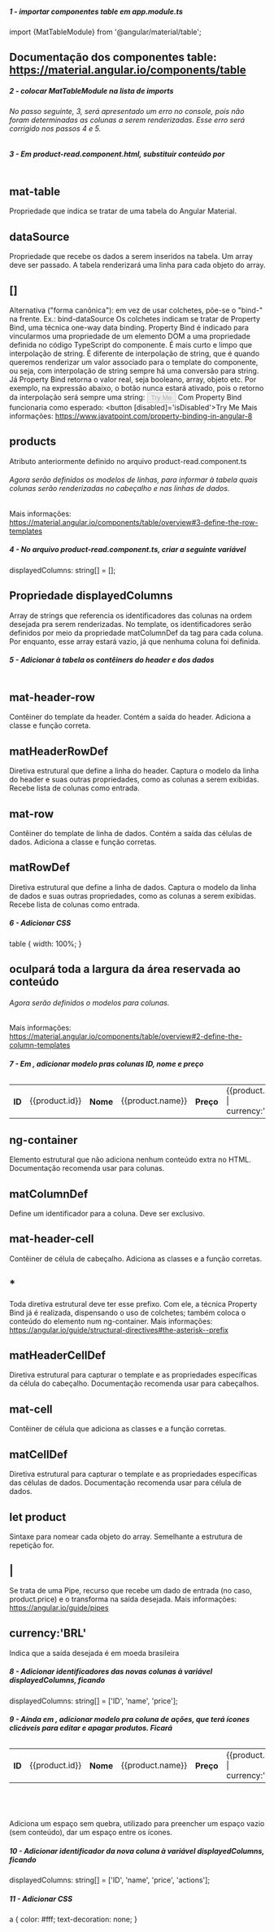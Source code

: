 ##### 1 - importar componentes table em app.module.ts
import {MatTableModule} from '@angular/material/table';

## Documentação dos componentes table: https://material.angular.io/components/table


##### 2 - colocar MatTableModule na lista de imports


###### No passo seguinte, 3, será apresentado um erro no console, pois não foram determinadas as colunas a serem renderizadas. Esse erro será corrigido nos passos 4 e 5. 


##### 3 - Em product-read.component.html, substituir conteúdo por
<table class="mat-elevation-z3" mat-table [dataSource]="products">
</table>

## mat-table
Propriedade que indica se tratar de uma tabela do Angular Material.

## dataSource
Propriedade que recebe os dados a serem inseridos na tabela. Um array deve ser passado. A tabela renderizará uma linha para cada objeto do array.

## []
Alternativa ("forma canônica"): em vez de usar colchetes, põe-se o "bind-" na frente. Ex.: bind-dataSource
Os colchetes indicam se tratar de Property Bind, uma técnica one-way data binding. Property Bind é indicado para vincularmos uma propriedade de um elemento DOM a uma propriedade definida no código TypeScript do componente. É mais curto e limpo que interpolação de string.
É diferente de interpolação de string, que é quando queremos renderizar um valor associado para o template do componente, ou seja, com interpolação de string sempre há uma conversão para string. Já Property Bind retorna o valor real, seja booleano, array, objeto etc. 
Por exemplo, na expressão abaixo, o botão nunca estará ativado, pois o retorno da interpolação será sempre uma string:
<button disabled='{{isDisabled}}'>Try Me</button>
Com Property Bind funcionaria como esperado:
<button [disabled]='isDisabled'>Try Me</button>
Mais informações: https://www.javatpoint.com/property-binding-in-angular-8

## products
Atributo anteriormente definido no arquivo product-read.component.ts


###### Agora serão definidos os modelos de linhas, para informar à tabela quais colunas serão renderizadas no cabeçalho e nas linhas de dados.
Mais informações: https://material.angular.io/components/table/overview#3-define-the-row-templates


##### 4 - No arquivo product-read.component.ts, criar a seguinte variável
displayedColumns: string[] = [];

## Propriedade displayedColumns
Array de strings que referencia os identificadores das colunas na ordem desejada pra serem renderizadas. No template, os identificadores serão definidos por meio da propriedade matColumnDef da tag para cada coluna. Por enquanto, esse array estará vazio, já que nenhuma coluna foi definida.


##### 5 - Adicionar à tabela os contêiners do header e dos dados
<table class="mat-elevation-z3" mat-table [dataSource]="products">
    <tr mat-header-row *matHeaderRowDef="displayedColumns"></tr>
    <tr mat-row *matRowDef="let row; columns: displayedColumns;"></tr>
</table>

## mat-header-row
Contêiner do template da header. Contém a saída do header. Adiciona a classe e função correta.

## matHeaderRowDef
Diretiva estrutural que define a linha do header. Captura o modelo da linha do header e suas outras propriedades, como as colunas a serem exibidas. Recebe lista de colunas como entrada.

## mat-row
Contêiner do template de linha de dados. Contém a saída das células de dados. Adiciona a classe e função corretas.

## matRowDef
Diretiva estrutural que define a linha de dados. Captura o modelo da linha de dados e suas outras propriedades, como as colunas a serem exibidas. Recebe lista de colunas como entrada.


##### 6 - Adicionar CSS
table {
    width: 100%;
}

## oculpará toda a largura da área reservada ao conteúdo


###### Agora serão definidos o modelos para colunas.
Mais informações: https://material.angular.io/components/table/overview#2-define-the-column-templates


##### 7 - Em <table>, adicionar modelo pras colunas ID, nome e preço
<table class="mat-elevation-z3" mat-table [dataSource]="products">
    <tr mat-header-row *matHeaderRowDef="displayedColumns"></tr>
    <tr mat-row *matRowDef="let row; columns: displayedColumns;"></tr>
    <ng-container matColumnDef="ID">
        <th mat-header-cell *matHeaderCellDef> ID </th>
        <td mat-cell *matCellDef="let product"> {{product.id}} </td>
    </ng-container>
    <ng-container matColumnDef="name">
        <th mat-header-cell *matHeaderCellDef> Nome </th>
        <td mat-cell *matCellDef="let product"> {{product.name}} </td>
    </ng-container>
    <ng-container matColumnDef="price">
        <th mat-header-cell *matHeaderCellDef> Preço </th>
        <td mat-cell *matCellDef="let product"> {{product.price | currency:'BRL'}} </td>
    </ng-container>
</table>

## ng-container
Elemento estrutural que não adiciona nenhum conteúdo extra no HTML. Documentação recomenda usar para colunas.

## matColumnDef
Define um identificador para a coluna. Deve ser exclusivo.

## mat-header-cell
Contêiner de célula de cabeçalho. Adiciona as classes e a função corretas.

## *
Toda diretiva estrutural deve ter esse prefixo. Com ele, a técnica Property Bind já é realizada, dispensando o uso de colchetes; também coloca o conteúdo do elemento num ng-container.
Mais informações: https://angular.io/guide/structural-directives#the-asterisk--prefix

## matHeaderCellDef
Diretiva estrutural para capturar o template e as propriedades específicas da célula do cabeçalho. Documentação recomenda usar para cabeçalhos.

## mat-cell
Contêiner de célula que adiciona as classes e a função corretas.

## matCellDef
Diretiva estrutural para capturar o template e as propriedades específicas das células de dados. Documentação recomenda usar para célula de dados.

## let product
Sintaxe para nomear cada objeto do array. Semelhante a estrutura de repetição for.

## |
Se trata de uma Pipe, recurso que recebe um dado de entrada (no caso, product.price) e o transforma na saída desejada.
Mais informações: https://angular.io/guide/pipes

## currency:'BRL'
Indica que a saída desejada é em moeda brasileira


##### 8 - Adicionar identificadores das novas colunas à variável displayedColumns, ficando
displayedColumns: string[] = ['ID', 'name', 'price'];


##### 9 - Ainda em <table>, adicionar modelo pra coluna de ações, que terá ícones clicáveis para editar e apagar produtos. Ficará
<table class="mat-elevation-z3" mat-table [dataSource]="products">
    <tr mat-header-row *matHeaderRowDef="displayedColumns"></tr>
    <tr mat-row *matRowDef="let row; columns: displayedColumns;"></tr>
    <ng-container matColumnDef="ID">
        <th mat-header-cell *matHeaderCellDef> ID </th>
        <td mat-cell *matCellDef="let product"> {{product.id}} </td>
    </ng-container>
    <ng-container matColumnDef="name">
        <th mat-header-cell *matHeaderCellDef> Nome </th>
        <td mat-cell *matCellDef="let product"> {{product.name}} </td>
    </ng-container>
    <ng-container matColumnDef="price">
        <th mat-header-cell *matHeaderCellDef> Preço </th>
        <td mat-cell *matCellDef="let product"> {{product.price | currency:'BRL'}} </td>
    </ng-container>
    <ng-container matColumnDef="actions">
        <th mat-header-cell *matHeaderCellDef> Ações </th>
        <td mat-cell *matCellDef="let product">
            <a routerLink="">
                <i class="material-icons">
                    edit
                </i>
            </a>
            &nbsp;
            <a routerLink="">
                <i class="material-icons">
                    delete
                </i>
            </a>
        </td>
    </ng-container>
</table>


## &nbsp;
Adiciona um espaço sem quebra, utilizado para preencher um espaço vazio (sem conteúdo), dar um espaço entre os ícones.


##### 10 - Adicionar identificador da nova coluna à variável displayedColumns, ficando
displayedColumns: string[] = ['ID', 'name', 'price', 'actions'];


##### 11 - Adicionar CSS
a {
    color: #fff;
    text-decoration: none;
}